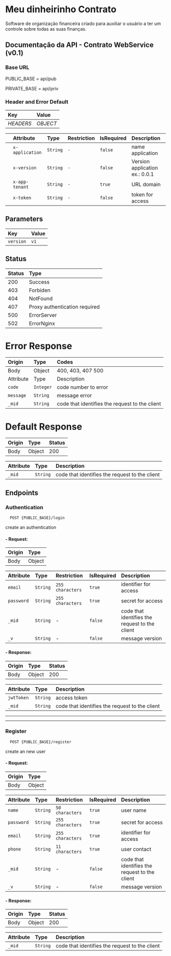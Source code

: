 
# Meu dinheirinho Contrato

Software de organização financeira criado para auxiliar o usuário a ter um controle sobre todas as suas finanças.


## Documentação da API - Contrato WebService (v0.1)

### Base URL

PUBLIC_BASE = api/pub

PRIVATE_BASE = api/priv

 
### Header and Error Default

  | Key         | Value      |
  | :---------- | :--------- |
  | *HEADERS* | *OBJECT* |


|     | Attribute       | Type     | Restriction | IsRequired | Description                     |
| --- | :-------------- | :------- | :---------- | :--------- | :------------------------------ |
|     | `x-application` | `String` | `-`         | `false`    | name application                |
|     | `x-version`     | `String` | `-`         | `false`    | Version application  ex.: 0.0.1 |
|     | `x-app-tenant`  | `String` | `-`         | `true`     | URL domain                      |
|     | `x-token`       | `String` | `-`         | `false`    | token for access                |

## Parameters

  | Key       | Value |
  | :-------- | :---- |
  | `version` | `v1`  |

## Status

  | Status | Type                          |
  | :----- | :---------------------------- |
  | 200    | Success                       |
  | 403    | Forbiden                      |
  | 404    | NotFound                      |
  | 407    | Proxy authentication required |
  | 500    | ErrorServer                   |
  | 502    | ErrorNginx                    |

# Error Response

 | Origin    | Type      | Codes                                          |
 | :-------- | :-------- | :--------------------------------------------- |
 | Body      | Object    | 400, 403, 407 500                              |
 | Attribute | Type      | Description                                    |
 | `code`    | `Integer` | code number to error                           |
 | `message` | `String`  | message error                                  |
 | `_mid`    | `String`  | code that identifies the request to the client |

# Default Response

| Origin | Type   | Status |
| :----- | :----- | :----- |
| Body   | Object | 200    |

| Attribute | Type     | Description                                    |
| :-------- | :------- | :--------------------------------------------- |
| `_mid`    | `String` | code that identifies the request to the client |


## Endpoints

### Authentication

```http
  POST {PUBLIC_BASE}/login
```
create an authentication

#### - Request:

| Origin | Type   |
| :----- | :----- |
| Body   | Object |


| Attribute    | Type     | Restriction      | IsRequired | Description                                    |
| :----------- | :------- | :--------------- | :--------- | :--------------------------------------------- |
| `email` | `String` | `255 characters` | `true`     | identifier for access                          |
| `password`     | `String` | `255 characters` | `true`     | secret for access                              |
| `_mid`       | `String` | -                | `false`    | code that identifies the request to the client |
| `_v`         | `String` | -                | `false`    | message version                                |


#### - Response:

| Origin | Type   | Status |
| :----- | :----- | :----- |
| Body   | Object | 200    |

| Attribute  | Type     | Description                                    |
| :--------- | :------- | :--------------------------------------------- |
| `jwtToken` | `String` | access token                                   |
| `_mid`     | `String` | code that identifies the request to the client |

---
---


### Register

```http
  POST {PUBLIC_BASE}/register
```
create an new user

#### - Request:

| Origin | Type   |
| :----- | :----- |
| Body   | Object |


| Attribute    | Type     | Restriction      | IsRequired | Description                                    |
| :----------- | :------- | :--------------- | :--------- | :--------------------------------------------- |
| `name` | `String` | `50 characters` | `true`     | user name           |
| `password`     | `String` | `255 characters` | `true`     | secret for access   
| `email`     | `String` | `255 characters` | `true`     | identifier for access                  
| `phone`     | `String` | `11 characters` | `true`     | user contact 
| `_mid`       | `String` | -                | `false`    | code that identifies the request to the client |
| `_v`         | `String` | -                | `false`    | message version                                |


#### - Response:

| Origin | Type   | Status |
| :----- | :----- | :----- |
| Body   | Object | 200    |

| Attribute  | Type     | Description                                    |
| :--------- | :------- | :--------------------------------------------- |
| `_mid`     | `String` | code that identifies the request to the client |

